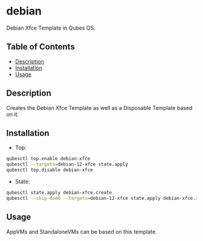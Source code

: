 # debian

Debian Xfce Template in Qubes OS.

## Table of Contents

* [Description](#description)
* [Installation](#installation)
* [Usage](#usage)

## Description

Creates the Debian Xfce Template as well as a Disposable Template based on it.

## Installation

- Top:
```sh
qubesctl top.enable debian-xfce
qubesctl --targets=debian-12-xfce state.apply
qubesctl top.disable debian-xfce
```

- State:
<!-- pkg:begin:post-install -->
```sh
qubesctl state.apply debian-xfce.create
qubesctl --skip-dom0 --targets=debian-12-xfce state.apply debian-xfce.install
```
<!-- pkg:end:post-install -->

## Usage

AppVMs and StandaloneVMs can be based on this template.
